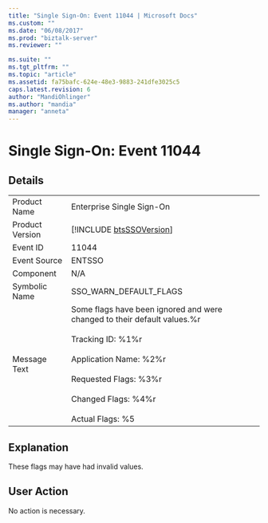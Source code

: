 ```yaml
---
title: "Single Sign-On: Event 11044 | Microsoft Docs"
ms.custom: ""
ms.date: "06/08/2017"
ms.prod: "biztalk-server"
ms.reviewer: ""

ms.suite: ""
ms.tgt_pltfrm: ""
ms.topic: "article"
ms.assetid: fa75bafc-624e-48e3-9883-241dfe3025c5
caps.latest.revision: 6
author: "MandiOhlinger"
ms.author: "mandia"
manager: "anneta"
---
```

# Single Sign-On: Event 11044
## Details  
  
|                 |                                                                                                                                                                                                                                          |
|-----------------|------------------------------------------------------------------------------------------------------------------------------------------------------------------------------------------------------------------------------------------|
|  Product Name   |                                                                                                        Enterprise Single Sign-On                                                                                                         |
| Product Version |                                                                                       [!INCLUDE [btsSSOVersion](../includes/btsssoversion-md.md)]                                                                                        |
|    Event ID     |                                                                                                                  11044                                                                                                                   |
|  Event Source   |                                                                                                                  ENTSSO                                                                                                                  |
|    Component    |                                                                                                                   N/A                                                                                                                    |
|  Symbolic Name  |                                                                                                          SSO_WARN_DEFAULT_FLAGS                                                                                                          |
|  Message Text   | Some flags have been ignored and were changed to their default values.%r<br /><br /> Tracking ID: %1%r<br /><br /> Application Name: %2%r<br /><br /> Requested Flags: %3%r<br /><br /> Changed Flags: %4%r<br /><br /> Actual Flags: %5 |
  
## Explanation  
 These flags may have had invalid values.  
  
## User Action  
 No action is necessary.